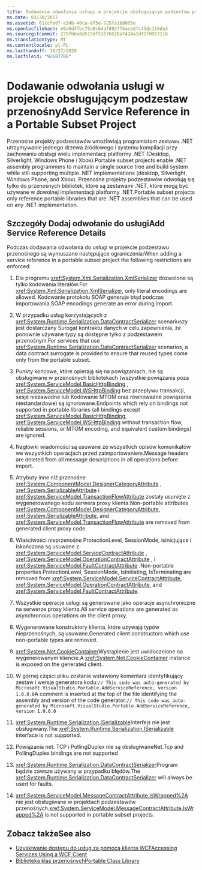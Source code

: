 ```yaml
---
title: Dodawanie odwołania usługi w projekcie obsługującym podzestaw przenośny
ms.date: 03/30/2017
ms.assetid: 61ccfe0f-a34b-40ca-8f5e-725fa1b8095e
ms.openlocfilehash: e9a0d3fbc75a8c64af892f74acedfc41dc115da3
ms.sourcegitcommit: 279fb6e8d515df51676528a7424a1df2f0917116
ms.translationtype: MT
ms.contentlocale: pl-PL
ms.lasthandoff: 10/27/2020
ms.locfileid: "92687708"
---
```

# <a name="add-service-reference-in-a-portable-subset-project"></a><span data-ttu-id="4fcef-102">Dodawanie odwołania usługi w projekcie obsługującym podzestaw przenośny</span><span class="sxs-lookup"><span data-stu-id="4fcef-102">Add Service Reference in a Portable Subset Project</span></span>

<span data-ttu-id="4fcef-103">Przenośne projekty podzestawów umożliwiają programistom zestawu .NET utrzymywanie jednego drzewa źródłowego i systemu kompilacji przy zachowaniu obsługi wielu implementacji platformy .NET (Desktop, Silverlight, Windows Phone i Xbox).</span><span class="sxs-lookup"><span data-stu-id="4fcef-103">Portable subset projects enable .NET assembly programmers to maintain a single source tree and build system while still supporting multiple .NET implementations (desktop, Silverlight, Windows Phone, and Xbox).</span></span> <span data-ttu-id="4fcef-104">Przenośne projekty podzestawów odwołują się tylko do przenośnych bibliotek, które są zestawami .NET, które mogą być używane w dowolnej implementacji platformy .NET.</span><span class="sxs-lookup"><span data-stu-id="4fcef-104">Portable subset projects only reference portable libraries that are .NET assemblies that can be used on any .NET implementation.</span></span>
  
## <a name="add-service-reference-details"></a><span data-ttu-id="4fcef-105">Szczegóły Dodaj odwołanie do usługi</span><span class="sxs-lookup"><span data-stu-id="4fcef-105">Add Service Reference Details</span></span>  
 <span data-ttu-id="4fcef-106">Podczas dodawania odwołania do usługi w projekcie podzestawu przenośnego są wymuszane następujące ograniczenia:</span><span class="sxs-lookup"><span data-stu-id="4fcef-106">When adding a service reference in a portable subset project the following restrictions are enforced:</span></span>  
  
1. <span data-ttu-id="4fcef-107">Dla programu <xref:System.Xml.Serialization.XmlSerializer> dozwolone są tylko kodowania literałów.</span><span class="sxs-lookup"><span data-stu-id="4fcef-107">For <xref:System.Xml.Serialization.XmlSerializer>, only literal encodings are allowed.</span></span> <span data-ttu-id="4fcef-108">Kodowanie protokołu SOAP generuje błąd podczas importowania.</span><span class="sxs-lookup"><span data-stu-id="4fcef-108">SOAP encodings generate an error during import.</span></span>  
  
2. <span data-ttu-id="4fcef-109">W przypadku usług korzystających z <xref:System.Runtime.Serialization.DataContractSerializer> scenariuszy jest dostarczany Surogat kontraktu danych w celu zapewnienia, że ponownie używane typy są dostępne tylko z podzestawem przenośnym.</span><span class="sxs-lookup"><span data-stu-id="4fcef-109">For services that use <xref:System.Runtime.Serialization.DataContractSerializer> scenarios, a data contract surrogate is provided to ensure that reused types come only from the portable subset.</span></span>  
  
3. <span data-ttu-id="4fcef-110">Punkty końcowe, które opierają się na powiązaniach, nie są obsługiwane w przenośnych bibliotekach (wszystkie powiązania poza <xref:System.ServiceModel.BasicHttpBinding> , <xref:System.ServiceModel.WSHttpBinding> bez przepływu transakcji, sesje niezawodne lub Kodowanie MTOM oraz równoważne powiązania niestandardowe) są ignorowane.</span><span class="sxs-lookup"><span data-stu-id="4fcef-110">Endpoints which rely on bindings not supported in portable libraries (all bindings except <xref:System.ServiceModel.BasicHttpBinding>, <xref:System.ServiceModel.WSHttpBinding> without transaction flow, reliable sessions, or MTOM encoding, and equivalent custom bindings) are ignored.</span></span>  
  
4. <span data-ttu-id="4fcef-111">Nagłówki wiadomości są usuwane ze wszystkich opisów komunikatów we wszystkich operacjach przed zaimportowaniem.</span><span class="sxs-lookup"><span data-stu-id="4fcef-111">Message headers are deleted from all message descriptions in all operations before import.</span></span>  
  
5. <span data-ttu-id="4fcef-112">Atrybuty inne niż przenośne <xref:System.ComponentModel.DesignerCategoryAttribute> , <xref:System.SerializableAttribute> i <xref:System.ServiceModel.TransactionFlowAttribute> zostały usunięte z wygenerowanego kodu serwera proxy klienta.</span><span class="sxs-lookup"><span data-stu-id="4fcef-112">Non-portable attributes <xref:System.ComponentModel.DesignerCategoryAttribute>, <xref:System.SerializableAttribute>, and <xref:System.ServiceModel.TransactionFlowAttribute> are removed from generated client proxy code.</span></span>  
  
6. <span data-ttu-id="4fcef-113">Właściwości nieprzenośne ProtectionLevel, SessionMode, isinicjujące i iskończona są usuwane z <xref:System.ServiceModel.ServiceContractAttribute> , <xref:System.ServiceModel.OperationContractAttribute> , i <xref:System.ServiceModel.FaultContractAttribute> .</span><span class="sxs-lookup"><span data-stu-id="4fcef-113">Non-portable properties ProtectionLevel, SessionMode, IsInitiating, IsTerminating are removed from <xref:System.ServiceModel.ServiceContractAttribute>, <xref:System.ServiceModel.OperationContractAttribute>, and <xref:System.ServiceModel.FaultContractAttribute>.</span></span>  
  
7. <span data-ttu-id="4fcef-114">Wszystkie operacje usługi są generowane jako operacje asynchroniczne na serwerze proxy klienta.</span><span class="sxs-lookup"><span data-stu-id="4fcef-114">All service operations are generated as asynchronous operations on the client proxy.</span></span>  
  
8. <span data-ttu-id="4fcef-115">Wygenerowane konstruktory klienta, które używają typów nieprzenośnych, są usuwane.</span><span class="sxs-lookup"><span data-stu-id="4fcef-115">Generated client constructors which use non-portable types are removed.</span></span>  
  
9. <span data-ttu-id="4fcef-116"><xref:System.Net.CookieContainer>Wystąpienie jest uwidocznione na wygenerowanym kliencie.</span><span class="sxs-lookup"><span data-stu-id="4fcef-116">A <xref:System.Net.CookieContainer> instance is exposed on the generated client.</span></span>  
  
10. <span data-ttu-id="4fcef-117">W górnej części pliku zostanie wstawiony komentarz identyfikujący zestaw i wersję generatora kodu:`// This code was auto-generated by Microsoft.VisualStudio.Portable.AddServiceReference, version 1.0.0.0`</span><span class="sxs-lookup"><span data-stu-id="4fcef-117">A comment is inserted at the top of the file identifying the assembly and version of the code generator:`// This code was auto-generated by Microsoft.VisualStudio.Portable.AddServiceReference, version 1.0.0.0`</span></span>  
  
11. <span data-ttu-id="4fcef-118"><xref:System.Runtime.Serialization.ISerializable>Interfejs nie jest obsługiwany.</span><span class="sxs-lookup"><span data-stu-id="4fcef-118">The <xref:System.Runtime.Serialization.ISerializable> interface is not supported.</span></span>  
  
12. <span data-ttu-id="4fcef-119">Powiązania net. TCP i PollingDuplex nie są obsługiwane</span><span class="sxs-lookup"><span data-stu-id="4fcef-119">Net.Tcp and PollingDuplex bindings are not supported</span></span>  
  
13. <span data-ttu-id="4fcef-120"><xref:System.Runtime.Serialization.DataContractSerializer>Program będzie zawsze używany w przypadku błędów.</span><span class="sxs-lookup"><span data-stu-id="4fcef-120">The <xref:System.Runtime.Serialization.DataContractSerializer> will always be used for faults.</span></span>  
  
14. <span data-ttu-id="4fcef-121"><xref:System.ServiceModel.MessageContractAttribute.IsWrapped%2A> nie jest obsługiwane w projektach podzestawów przenośnych.</span><span class="sxs-lookup"><span data-stu-id="4fcef-121"><xref:System.ServiceModel.MessageContractAttribute.IsWrapped%2A> is not supported in portable subset projects.</span></span>  
  
## <a name="see-also"></a><span data-ttu-id="4fcef-122">Zobacz także</span><span class="sxs-lookup"><span data-stu-id="4fcef-122">See also</span></span>

- [<span data-ttu-id="4fcef-123">Uzyskiwanie dostępu do usług za pomocą klienta WCF</span><span class="sxs-lookup"><span data-stu-id="4fcef-123">Accessing Services Using a WCF Client</span></span>](accessing-services-using-a-wcf-client.md)
- [<span data-ttu-id="4fcef-124">Biblioteka klas przenośnych</span><span class="sxs-lookup"><span data-stu-id="4fcef-124">Portable Class Library</span></span>](../cross-platform/portable-class-library.md)
